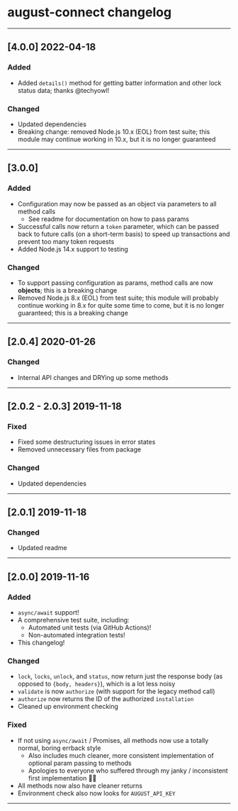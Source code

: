 # august-connect changelog

---

## [4.0.0] 2022-04-18

### Added

- Added `details()` method for getting batter information and other lock status data; thanks @techyowl!


### Changed

- Updated dependencies
- Breaking change: removed Node.js 10.x (EOL) from test suite; this module may continue working in 10.x, but it is no longer guaranteed

---

## [3.0.0]

### Added

- Configuration may now be passed as an object via parameters to all method calls
  - See readme for documentation on how to pass params
- Successful calls now return a `token` parameter, which can be passed back to future calls (on a short-term basis) to speed up transactions and prevent too many token requests
- Added Node.js 14.x support to testing

### Changed

- To support passing configuration as params, method calls are now **objects**; this is a breaking change
- Removed Node.js 8.x (EOL) from test suite; this module will probably continue working in 8.x for quite some time to come, but it is no longer guaranteed; this is a breaking change

---

## [2.0.4] 2020-01-26

### Changed

- Internal API changes and DRYing up some methods

---

## [2.0.2 - 2.0.3] 2019-11-18

### Fixed

- Fixed some destructuring issues in error states
- Removed unnecessary files from package


### Changed

- Updated dependencies

---

## [2.0.1] 2019-11-18

### Changed

- Updated readme

---

## [2.0.0] 2019-11-16

### Added

- `async/await` support!
- A comprehensive test suite, including:
  - Automated unit tests (via GitHub Actions)!
  - Non-automated integration tests!
- This changelog!


### Changed

- `lock`, `locks`, `unlock`, and `status`, now return just the response body (as opposed to `{body, headers}`), which is a lot less noisy
- `validate` is now `authorize` (with support for the legacy method call)
- `authorize` now returns the ID of the authorized `installation`
- Cleaned up environment checking


### Fixed

- If not using `async/await` / Promises, all methods now use a totally normal, boring errback style
  - Also includes much cleaner, more consistent implementation of optional param passing to methods
  - Apologies to everyone who suffered through my janky / inconsistent first implementation 🙏🏻
- All methods now also have cleaner returns
- Environment check also now looks for `AUGUST_API_KEY`

---
